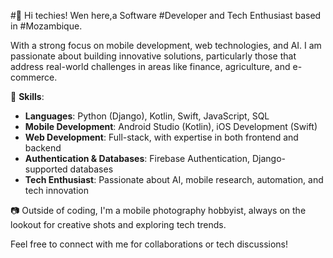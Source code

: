 #👋 Hi techies! Wen here,a Software #Developer and Tech Enthusiast based in #Mozambique. 

With a strong focus on mobile development, web technologies, and AI. I am passionate about building innovative solutions, particularly those that address real-world challenges in areas like finance, agriculture, and e-commerce.

💼 **Skills**:
- **Languages**: Python (Django), Kotlin, Swift, JavaScript, SQL
- **Mobile Development**: Android Studio (Kotlin), iOS Development (Swift)
- **Web Development**: Full-stack, with expertise in both frontend and backend
- **Authentication & Databases**: Firebase Authentication, Django-supported databases
- **Tech Enthusiast**: Passionate about AI, mobile research, automation, and tech innovation

📷 Outside of coding, I'm a mobile photography hobbyist, always on the lookout for creative shots and exploring tech trends.

Feel free to connect with me for collaborations or tech discussions!
